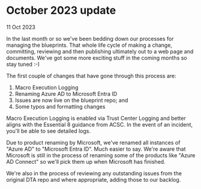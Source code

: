 # October 2023 update
11 Oct 2023

In the last month or so we've been bedding down our processes for managing the blueprints. 
That whole life cycle of making a change, committing, reviewing and then publishing ultimately out to a web page and documents. 
We've got some more exciting stuff in the coming months so stay tuned :-)

The first couple of changes that have gone through this process are:

1. Macro Execution Logging
2. Renaming Azure AD to Microsoft Entra ID
3. Issues are now live on the blueprint repo; and
4. Some typos and formatting changes

Macro Execution Logging is enabled via Trust Center Logging and better aligns with the Essential 8 guidance from ACSC. 
In the event of an incident, you'll be able to see detailed logs.

Due to product renaming by Microsoft, we've renamed all instances of "Azure AD" to "Microsoft Entra ID". Much easier to say. 
We're aware that Microsoft is still in the process of renaming some of the products like "Azure AD Connect" so we'll pick them up when Microsoft has finished.

We're also in the process of reviewing any outstanding issues from the original DTA repo and where appropriate, adding those to our backlog.